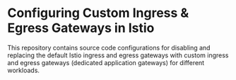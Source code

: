 # Configuring Custom Ingress & Egress Gateways in Istio

This repository contains source code configurations for disabling and replacing the default Istio ingress and egress gateways with custom ingress and egress gateways (dedicated application gateways) for different workloads. 



